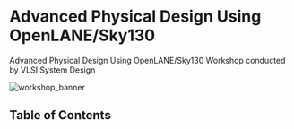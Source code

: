 # Advanced Physical Design Using OpenLANE/Sky130
Advanced Physical Design Using OpenLANE/Sky130 Workshop conducted by VLSI System Design

![workshop_banner](https://user-images.githubusercontent.com/86701156/123913967-7b330980-d99c-11eb-81cf-37c61edde8c7.JPG)

## Table of Contents

